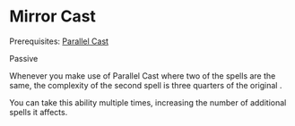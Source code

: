 # Mirror Cast

Prerequisites: [Parallel Cast](https://docs.google.com/document/d/1vI-IAbJokljZw4UKFW5vd6wz5fVYj52uFDCSoCZacHQ/edit#heading=h.4yittlv8jcm8)

Passive

Whenever you make use of Parallel Cast where two of the spells are the same, the complexity of the second spell is three quarters of the original .

You can take this ability multiple times, increasing the number of additional spells it affects.